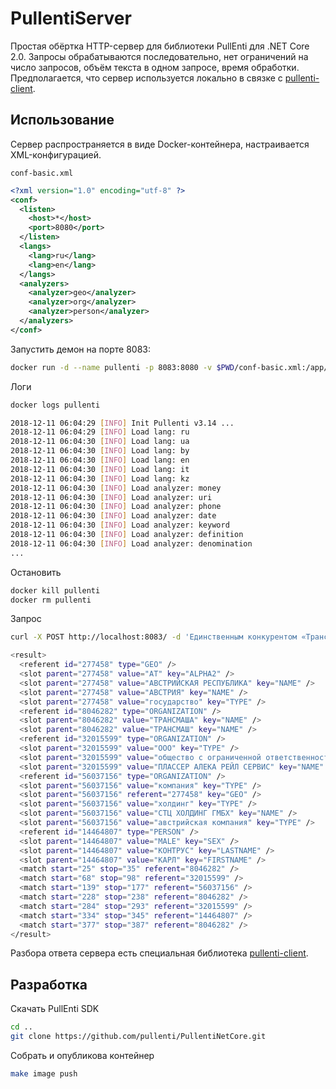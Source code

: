 # PullentiServer

Простая обёртка HTTP-сервер для библиотеки PullEnti для .NET Core 2.0. Запросы обрабатываются последовательно, нет ограничений на число запросов, объём текста в одном запросе, время обработки. Предполагается, что сервер используется локально в связке с [pullenti-client](https://github.com/pullenti/pullenti-client). 

## Использование

Сервер распространяется в виде Docker-контейнера, настраивается XML-конфигурацией.

`conf-basic.xml`
```xml
<?xml version="1.0" encoding="utf-8" ?>
<conf>
  <listen>
    <host>*</host>
    <port>8080</port>
  </listen>
  <langs>
    <lang>ru</lang>
    <lang>en</lang>
  </langs>
  <analyzers>
    <analyzer>geo</analyzer>
    <analyzer>org</analyzer>
    <analyzer>person</analyzer>
  </analyzers>
</conf>
```

Запустить демон на порте 8083:

```bash
docker run -d --name pullenti -p 8083:8080 -v $PWD/conf-basic.xml:/app/conf.xml pullenti/pullenti-server
```

Логи

```bash
docker logs pullenti

2018-12-11 06:04:29 [INFO] Init Pullenti v3.14 ...
2018-12-11 06:04:29 [INFO] Load lang: ru
2018-12-11 06:04:30 [INFO] Load lang: ua
2018-12-11 06:04:30 [INFO] Load lang: by
2018-12-11 06:04:30 [INFO] Load lang: en
2018-12-11 06:04:30 [INFO] Load lang: it
2018-12-11 06:04:30 [INFO] Load lang: kz
2018-12-11 06:04:30 [INFO] Load analyzer: money
2018-12-11 06:04:30 [INFO] Load analyzer: uri
2018-12-11 06:04:30 [INFO] Load analyzer: phone
2018-12-11 06:04:30 [INFO] Load analyzer: date
2018-12-11 06:04:30 [INFO] Load analyzer: keyword
2018-12-11 06:04:30 [INFO] Load analyzer: definition
2018-12-11 06:04:30 [INFO] Load analyzer: denomination
...
```

Остановить

```bash
docker kill pullenti
docker rm pullenti
```

Запрос

```bash
curl -X POST http://localhost:8083/ -d 'Единственным конкурентом «Трансмаша» на этом дебильном тендере было ООО «Плассер Алека Рейл Сервис», основным владельцем которого является австрийская компания «СТЦ-Холдинг ГМБХ». До конца 2011 г. эта же фирма была совладельцем «Трансмаша» вместе с «Тако» Краснова. Зато совладельцем «Плассера», также до конца 2011 г., был тот самый Карл Контрус, который имеет четверть акций «Трансмаша».'

<result>
  <referent id="277458" type="GEO" />
  <slot parent="277458" value="AT" key="ALPHA2" />
  <slot parent="277458" value="АВСТРИЙСКАЯ РЕСПУБЛИКА" key="NAME" />
  <slot parent="277458" value="АВСТРИЯ" key="NAME" />
  <slot parent="277458" value="государство" key="TYPE" />
  <referent id="8046282" type="ORGANIZATION" />
  <slot parent="8046282" value="ТРАНСМАША" key="NAME" />
  <slot parent="8046282" value="ТРАНСМАШ" key="NAME" />
  <referent id="32015599" type="ORGANIZATION" />
  <slot parent="32015599" value="ООО" key="TYPE" />
  <slot parent="32015599" value="общество с ограниченной ответственностью" key="TYPE" />
  <slot parent="32015599" value="ПЛАССЕР АЛЕКА РЕЙЛ СЕРВИС" key="NAME" />
  <referent id="56037156" type="ORGANIZATION" />
  <slot parent="56037156" value="компания" key="TYPE" />
  <slot parent="56037156" referent="277458" key="GEO" />
  <slot parent="56037156" value="холдинг" key="TYPE" />
  <slot parent="56037156" value="СТЦ ХОЛДИНГ ГМБХ" key="NAME" />
  <slot parent="56037156" value="австрийская компания" key="TYPE" />
  <referent id="14464807" type="PERSON" />
  <slot parent="14464807" value="MALE" key="SEX" />
  <slot parent="14464807" value="КОНТРУС" key="LASTNAME" />
  <slot parent="14464807" value="КАРЛ" key="FIRSTNAME" />
  <match start="25" stop="35" referent="8046282" />
  <match start="68" stop="98" referent="32015599" />
  <match start="139" stop="177" referent="56037156" />
  <match start="228" stop="238" referent="8046282" />
  <match start="284" stop="293" referent="32015599" />
  <match start="334" stop="345" referent="14464807" />
  <match start="377" stop="387" referent="8046282" />
</result>

```

Разбора ответа сервера есть специальная библиотека [pullenti-client](https://github.com/pullenti/pullenti-client).

## Разработка

Скачать PullEnti SDK

```bash
cd ..
git clone https://github.com/pullenti/PullentiNetCore.git
```

Собрать и опубликова контейнер

```bash
make image push
```
